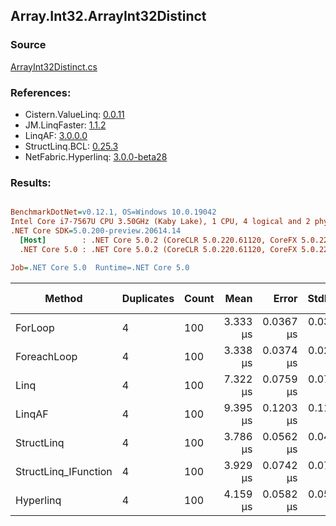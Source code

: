 ﻿## Array.Int32.ArrayInt32Distinct

### Source
[ArrayInt32Distinct.cs](../LinqBenchmarks/Array/Int32/ArrayInt32Distinct.cs)

### References:
- Cistern.ValueLinq: [0.0.11](https://www.nuget.org/packages/Cistern.ValueLinq/0.0.11)
- JM.LinqFaster: [1.1.2](https://www.nuget.org/packages/JM.LinqFaster/1.1.2)
- LinqAF: [3.0.0.0](https://www.nuget.org/packages/LinqAF/3.0.0.0)
- StructLinq.BCL: [0.25.3](https://www.nuget.org/packages/StructLinq.BCL/0.25.3)
- NetFabric.Hyperlinq: [3.0.0-beta28](https://www.nuget.org/packages/NetFabric.Hyperlinq/3.0.0-beta28)

### Results:
``` ini

BenchmarkDotNet=v0.12.1, OS=Windows 10.0.19042
Intel Core i7-7567U CPU 3.50GHz (Kaby Lake), 1 CPU, 4 logical and 2 physical cores
.NET Core SDK=5.0.200-preview.20614.14
  [Host]        : .NET Core 5.0.2 (CoreCLR 5.0.220.61120, CoreFX 5.0.220.61120), X64 RyuJIT
  .NET Core 5.0 : .NET Core 5.0.2 (CoreCLR 5.0.220.61120, CoreFX 5.0.220.61120), X64 RyuJIT

Job=.NET Core 5.0  Runtime=.NET Core 5.0  

```
|               Method | Duplicates | Count |     Mean |     Error |    StdDev | Ratio | RatioSD |  Gen 0 | Gen 1 | Gen 2 | Allocated |
|--------------------- |----------- |------ |---------:|----------:|----------:|------:|--------:|-------:|------:|------:|----------:|
|              ForLoop |          4 |   100 | 3.333 μs | 0.0367 μs | 0.0343 μs |  1.00 |    0.00 | 2.8687 |     - |     - |    6008 B |
|          ForeachLoop |          4 |   100 | 3.338 μs | 0.0374 μs | 0.0292 μs |  1.00 |    0.02 | 2.8687 |     - |     - |    6008 B |
|                 Linq |          4 |   100 | 7.322 μs | 0.0759 μs | 0.0710 μs |  2.20 |    0.03 | 2.0599 |     - |     - |    4312 B |
|               LinqAF |          4 |   100 | 9.395 μs | 0.1203 μs | 0.1126 μs |  2.82 |    0.05 | 5.9204 |     - |     - |   12400 B |
|           StructLinq |          4 |   100 | 3.786 μs | 0.0562 μs | 0.0469 μs |  1.14 |    0.02 | 0.0153 |     - |     - |      32 B |
| StructLinq_IFunction |          4 |   100 | 3.929 μs | 0.0742 μs | 0.0762 μs |  1.18 |    0.03 |      - |     - |     - |         - |
|            Hyperlinq |          4 |   100 | 4.159 μs | 0.0582 μs | 0.0545 μs |  1.25 |    0.02 |      - |     - |     - |         - |

